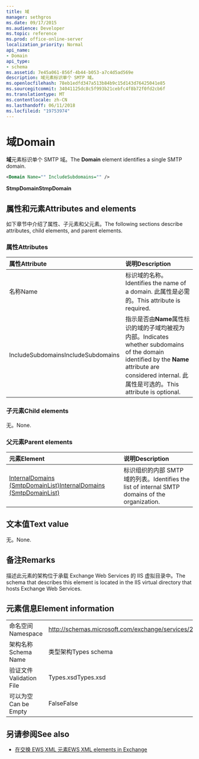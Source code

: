 ```yaml
---
title: 域
manager: sethgros
ms.date: 09/17/2015
ms.audience: Developer
ms.topic: reference
ms.prod: office-online-server
localization_priority: Normal
api_name:
- Domain
api_type:
- schema
ms.assetid: 7e45a061-856f-4b44-b053-a7c4d5ad569e
description: 域元素标识单个 SMTP 域。
ms.openlocfilehash: 78eb1edfd347a513b84b9c15d143d76425041e85
ms.sourcegitcommit: 34041125dc8c5f993b21cebfc4f8b72f0fd2cb6f
ms.translationtype: MT
ms.contentlocale: zh-CN
ms.lasthandoff: 06/11/2018
ms.locfileid: "19753974"
---
```

# <a name="domain"></a><span data-ttu-id="17c62-103">域</span><span class="sxs-lookup"><span data-stu-id="17c62-103">Domain</span></span>

<span data-ttu-id="17c62-104">**域**元素标识单个 SMTP 域。</span><span class="sxs-lookup"><span data-stu-id="17c62-104">The **Domain** element identifies a single SMTP domain.</span></span> 
  
```xml
<Domain Name="" IncludeSubdomains="" />
```

 <span data-ttu-id="17c62-105">**StmpDomain**</span><span class="sxs-lookup"><span data-stu-id="17c62-105">**StmpDomain**</span></span>
## <a name="attributes-and-elements"></a><span data-ttu-id="17c62-106">属性和元素</span><span class="sxs-lookup"><span data-stu-id="17c62-106">Attributes and elements</span></span>

<span data-ttu-id="17c62-107">如下章节中介绍了属性、子元素和父元素。</span><span class="sxs-lookup"><span data-stu-id="17c62-107">The following sections describe attributes, child elements, and parent elements.</span></span>
  
### <a name="attributes"></a><span data-ttu-id="17c62-108">属性</span><span class="sxs-lookup"><span data-stu-id="17c62-108">Attributes</span></span>

|<span data-ttu-id="17c62-109">**属性**</span><span class="sxs-lookup"><span data-stu-id="17c62-109">**Attribute**</span></span>|<span data-ttu-id="17c62-110">**说明**</span><span class="sxs-lookup"><span data-stu-id="17c62-110">**Description**</span></span>|
|:-----|:-----|
|<span data-ttu-id="17c62-111">名称</span><span class="sxs-lookup"><span data-stu-id="17c62-111">Name</span></span>  <br/> |<span data-ttu-id="17c62-112">标识域的名称。</span><span class="sxs-lookup"><span data-stu-id="17c62-112">Identifies the name of a domain.</span></span> <span data-ttu-id="17c62-113">此属性是必需的。</span><span class="sxs-lookup"><span data-stu-id="17c62-113">This attribute is required.</span></span>  <br/> |
|<span data-ttu-id="17c62-114">IncludeSubdomains</span><span class="sxs-lookup"><span data-stu-id="17c62-114">IncludeSubdomains</span></span>  <br/> |<span data-ttu-id="17c62-115">指示是否由**Name**属性标识的域的子域均被视为内部。</span><span class="sxs-lookup"><span data-stu-id="17c62-115">Indicates whether subdomains of the domain identified by the **Name** attribute are considered internal.</span></span> <span data-ttu-id="17c62-116">此属性是可选的。</span><span class="sxs-lookup"><span data-stu-id="17c62-116">This attribute is optional.</span></span>  <br/> |
   
### <a name="child-elements"></a><span data-ttu-id="17c62-117">子元素</span><span class="sxs-lookup"><span data-stu-id="17c62-117">Child elements</span></span>

<span data-ttu-id="17c62-118">无。</span><span class="sxs-lookup"><span data-stu-id="17c62-118">None.</span></span>
  
### <a name="parent-elements"></a><span data-ttu-id="17c62-119">父元素</span><span class="sxs-lookup"><span data-stu-id="17c62-119">Parent elements</span></span>

|<span data-ttu-id="17c62-120">**元素**</span><span class="sxs-lookup"><span data-stu-id="17c62-120">**Element**</span></span>|<span data-ttu-id="17c62-121">**说明**</span><span class="sxs-lookup"><span data-stu-id="17c62-121">**Description**</span></span>|
|:-----|:-----|
|[<span data-ttu-id="17c62-122">InternalDomains (SmtpDomainList)</span><span class="sxs-lookup"><span data-stu-id="17c62-122">InternalDomains (SmtpDomainList)</span></span>](internaldomains-smtpdomainlist.md) <br/> |<span data-ttu-id="17c62-123">标识组织的内部 SMTP 域的列表。</span><span class="sxs-lookup"><span data-stu-id="17c62-123">Identifies the list of internal SMTP domains of the organization.</span></span>  <br/> |
   
## <a name="text-value"></a><span data-ttu-id="17c62-124">文本值</span><span class="sxs-lookup"><span data-stu-id="17c62-124">Text value</span></span>

<span data-ttu-id="17c62-125">无。</span><span class="sxs-lookup"><span data-stu-id="17c62-125">None.</span></span>
  
## <a name="remarks"></a><span data-ttu-id="17c62-126">备注</span><span class="sxs-lookup"><span data-stu-id="17c62-126">Remarks</span></span>

<span data-ttu-id="17c62-127">描述此元素的架构位于承载 Exchange Web Services 的 IIS 虚拟目录中。</span><span class="sxs-lookup"><span data-stu-id="17c62-127">The schema that describes this element is located in the IIS virtual directory that hosts Exchange Web Services.</span></span>
  
## <a name="element-information"></a><span data-ttu-id="17c62-128">元素信息</span><span class="sxs-lookup"><span data-stu-id="17c62-128">Element information</span></span>

|||
|:-----|:-----|
|<span data-ttu-id="17c62-129">命名空间</span><span class="sxs-lookup"><span data-stu-id="17c62-129">Namespace</span></span>  <br/> |http://schemas.microsoft.com/exchange/services/2006/types  <br/> |
|<span data-ttu-id="17c62-130">架构名称</span><span class="sxs-lookup"><span data-stu-id="17c62-130">Schema Name</span></span>  <br/> |<span data-ttu-id="17c62-131">类型架构</span><span class="sxs-lookup"><span data-stu-id="17c62-131">Types schema</span></span>  <br/> |
|<span data-ttu-id="17c62-132">验证文件</span><span class="sxs-lookup"><span data-stu-id="17c62-132">Validation File</span></span>  <br/> |<span data-ttu-id="17c62-133">Types.xsd</span><span class="sxs-lookup"><span data-stu-id="17c62-133">Types.xsd</span></span>  <br/> |
|<span data-ttu-id="17c62-134">可以为空</span><span class="sxs-lookup"><span data-stu-id="17c62-134">Can be Empty</span></span>  <br/> |<span data-ttu-id="17c62-135">False</span><span class="sxs-lookup"><span data-stu-id="17c62-135">False</span></span>  <br/> |
   
## <a name="see-also"></a><span data-ttu-id="17c62-136">另请参阅</span><span class="sxs-lookup"><span data-stu-id="17c62-136">See also</span></span>

- [<span data-ttu-id="17c62-137">在交换 EWS XML 元素</span><span class="sxs-lookup"><span data-stu-id="17c62-137">EWS XML elements in Exchange</span></span>](ews-xml-elements-in-exchange.md)

